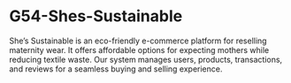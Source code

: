 # G54-Shes-Sustainable
She’s Sustainable is an eco-friendly e-commerce platform for reselling maternity wear. It offers affordable options for expecting mothers while reducing textile waste. Our system manages users, products, transactions, and reviews for a seamless buying and selling experience.